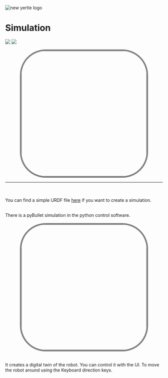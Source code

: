 ![new yertle logo](https://user-images.githubusercontent.com/12387040/177182736-baa268a0-e6b8-4a5e-a758-1f791cb3d4f0.png)

# Simulation
<a href=""><img src="https://img.shields.io/badge/-pyBullet-green?style=for-the-badge" /></a> 
<a href=""><img src="https://img.shields.io/badge/-.urdf-orange?style=for-the-badge" /></a> 

<img  style=" display: block;margin-left: auto;margin-right: auto;width:400px;border: 5px solid grey;border-radius:20%;
" src="https://user-images.githubusercontent.com/12387040/177196016-99242a4f-4778-4c39-b6a1-576d3acc98ad.png">

<!--
# Table of Contents 
<p  style=" display: block;margin-left: auto;margin-right: auto;text-align:center;">
<a href="#wifi">WiFi</a><br>
<a href="#Robot Firmware">Firmware</a><br>
<a href="#Control Software">Control Software</a><br>
<a href="#ros">ROS</a><br>

</p>
-->

- - -
<br><br>
You can find a simple URDF file [here](Simulation/yertle.URDF) if you want to create a simulation.<br><br>

There is a pyBullet simulation in the python control software.
<br><br>
<img  style=" display: block;margin-left: auto;margin-right: auto;width:400px;border: 5px solid grey;border-radius:20%;
" src="https://media4.giphy.com/media/n3Z5qsrYJxJJMqyYtR/giphy.gif?cid=790b76111312ba6e427509258eeacdafe06fd2e38f7f575e&rid=giphy.gif&ct=g">
<br><br>
It creates a digital twin of the robot. You can control it with the UI. To move the robot around using the Keyboard direction keys. 
<br><br>